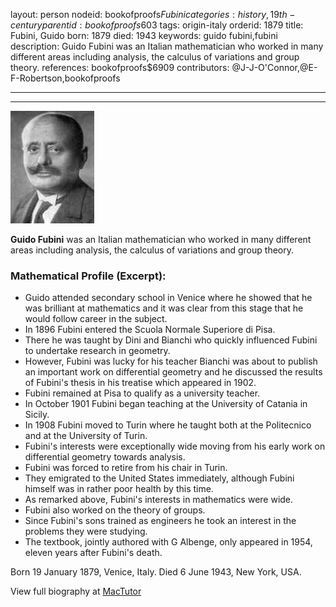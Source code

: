 layout: person
nodeid: bookofproofs$Fubini
categories: history,19th-century
parentid: bookofproofs$603
tags: origin-italy
orderid: 1879
title: Fubini, Guido
born: 1879
died: 1943
keywords: guido fubini,fubini
description: Guido Fubini was an Italian mathematician who worked in many different areas including analysis, the calculus of variations and group theory.
references: bookofproofs$6909
contributors: @J-J-O'Connor,@E-F-Robertson,bookofproofs

---



---

![Fubini.jpg](https://github.com/bookofproofs/bookofproofs.github.io/blob/main/_sources/_assets/images/portraits/Fubini.jpg?raw=true)

**Guido Fubini** was an Italian mathematician who worked in many different areas including analysis, the calculus of variations and group theory.

### Mathematical Profile (Excerpt):
* Guido attended secondary school in Venice where he showed that he was brilliant at mathematics and it was clear from this stage that he would follow career in the subject.
* In 1896 Fubini entered the Scuola Normale Superiore di Pisa.
* There he was taught by Dini and Bianchi who quickly influenced Fubini to undertake research in geometry.
* However, Fubini was lucky for his teacher Bianchi was about to publish an important work on differential geometry and he discussed the results of Fubini's thesis in his treatise which appeared in 1902.
* Fubini remained at Pisa to qualify as a university teacher.
* In October 1901 Fubini began teaching at the University of Catania in Sicily.
* In 1908 Fubini moved to Turin where he taught both at the Politecnico and at the University of Turin.
* Fubini's interests were exceptionally wide moving from his early work on differential geometry towards analysis.
* Fubini was forced to retire from his chair in Turin.
* They emigrated to the United States immediately, although Fubini himself was in rather poor health by this time.
* As remarked above, Fubini's interests in mathematics were wide.
* Fubini also worked on the theory of groups.
* Since Fubini's sons trained as engineers he took an interest in the problems they were studying.
* The textbook, jointly authored with G Albenge, only appeared in 1954, eleven years after Fubini's death.

Born 19 January 1879, Venice, Italy. Died 6 June 1943, New York, USA.

View full biography at [MacTutor](https://mathshistory.st-andrews.ac.uk/Biographies/Fubini/)
